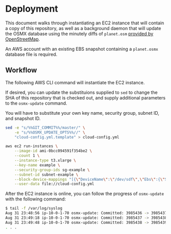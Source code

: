 # Deployment

This document walks through instantiating an EC2 instance that will contain a
copy of this repository, as well as a background daemon that will update the
OSMX database using the minutely diffs of `planet.osm` [provided by
OpenStreetMap](https://planet.openstreetmap.org/replication/minute/).

An AWS account with an existing EBS snapshot containing a `planet.osmx` database
file is required.

## Workflow

The following AWS CLI command will instantiate the EC2 instance. 

If desired, you can update the substituions supplied to `sed` to change the SHA
of this repository that is checked out, and supply additional parameters to the
`osmx-update` command.

You will have to substitute your own key name, security group, subnet ID, and
snapshot ID.

```bash
sed -e "s/%%GIT_COMMIT%%/master/" \
    -e "s/%%OSMX_UPDATE_OPTS%%//" \
    "cloud-config.yml.template" > cloud-config.yml

aws ec2 run-instances \
    --image-id ami-0bcc094591f354be2 \
    --count 1 \
    --instance-type t3.xlarge \
    --key-name example \
    --security-group-ids sg-example \
    --subnet-id subnet-example \
    --block-device-mappings "[{\"DeviceName\":\"/dev/sdf\",\"Ebs\":{\"SnapshotId\":\"snap-example\"}}]" \
    --user-data file://cloud-config.yml
```

After the EC2 instance is online, you can follow the progress of `osmx-update`
with the following command:

```bash
$ tail -f /var/log/syslog
Aug 31 23:48:56 ip-10-0-1-70 osmx-update: Committed: 3985436 -> 3985437 in 17.995 seconds.
Aug 31 23:49:18 ip-10-0-1-70 osmx-update: Committed: 3985437 -> 3985438 in 21.765 seconds.
Aug 31 23:49:48 ip-10-0-1-70 osmx-update: Committed: 3985438 -> 3985439 in 29.088 seconds.
. . .
```
